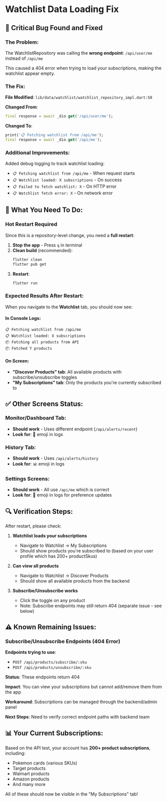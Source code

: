 # Watchlist Data Loading Fix

## 🐛 Critical Bug Found and Fixed

### The Problem:
The WatchlistRepository was calling the **wrong endpoint**: `/api/user/me` instead of `/api/me`

This caused a 404 error when trying to load your subscriptions, making the watchlist appear empty.

### The Fix:
**File Modified**: `lib/data/watchlist/watchlist_repository_impl.dart:50`

**Changed From**:
```dart
final response = await _dio.get('/api/user/me');
```

**Changed To**:
```dart
print('📋 Fetching watchlist from /api/me');
final response = await _dio.get('/api/me');
```

### Additional Improvements:
Added debug logging to track watchlist loading:
- `📋 Fetching watchlist from /api/me` - When request starts
- `📋 Watchlist loaded: X subscriptions` - On success
- `📋 Failed to fetch watchlist: X` - On HTTP error
- `📋 Watchlist fetch error: X` - On network error

## 🚀 What You Need To Do:

### **Hot Restart Required**
Since this is a repository-level change, you need a **full restart**:

1. **Stop the app** - Press `q` in terminal
2. **Clean build** (recommended):
   ```bash
   flutter clean
   flutter pub get
   ```
3. **Restart**:
   ```bash
   flutter run
   ```

### **Expected Results After Restart**:

When you navigate to the **Watchlist** tab, you should now see:

#### In Console Logs:
```
📋 Fetching watchlist from /api/me
📋 Watchlist loaded: X subscriptions
📦 Fetching all products from API
📦 Fetched Y products
```

#### On Screen:
- **"Discover Products" tab**: All available products with subscribe/unsubscribe toggles
- **"My Subscriptions" tab**: Only the products you're currently subscribed to

## ✅ Other Screens Status:

### Monitor/Dashboard Tab:
- **Should work** - Uses different endpoint (`/api/alerts/recent`)
- **Look for**: 🔔 emoji in logs

### History Tab:
- **Should work** - Uses `/api/alerts/history`
- **Look for**: 📊 emoji in logs

### Settings Screens:
- **Should work** - All use `/api/me` which is correct
- **Look for**: 📝 emoji in logs for preference updates

## 🔍 Verification Steps:

After restart, please check:

1. **Watchlist loads your subscriptions**
   - Navigate to Watchlist → My Subscriptions
   - Should show products you're subscribed to (based on your user profile which has 200+ productSkus)

2. **Can view all products**
   - Navigate to Watchlist → Discover Products
   - Should show all available products from the backend

3. **Subscribe/Unsubscribe works**
   - Click the toggle on any product
   - Note: Subscribe endpoints may still return 404 (separate issue - see below)

## ⚠️ Known Remaining Issues:

### Subscribe/Unsubscribe Endpoints (404 Error)
**Endpoints trying to use**:
- `POST /api/products/subscribe/:sku`
- `POST /api/products/unsubscribe/:sku`

**Status**: These endpoints return 404

**Impact**: You can view your subscriptions but cannot add/remove them from the app

**Workaround**: Subscriptions can be managed through the backend/admin panel

**Next Steps**: Need to verify correct endpoint paths with backend team

## 📊 Your Current Subscriptions:

Based on the API test, your account has **200+ product subscriptions**, including:
- Pokemon cards (various SKUs)
- Target products
- Walmart products
- Amazon products
- And many more

All of these should now be visible in the "My Subscriptions" tab!
